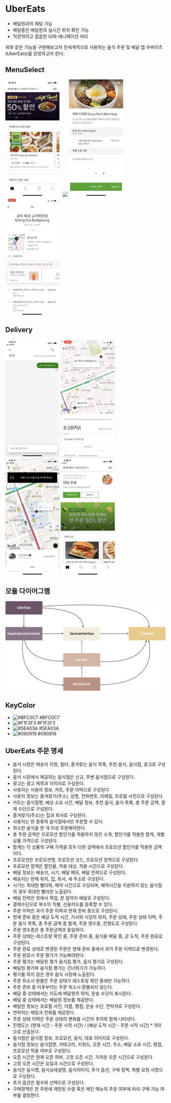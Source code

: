 
# UberEats

* 배달원과의 채팅 기능
* 배달중인 배달원의 실시간 위치 확인 가능
* 직관적이고 깔끔한 UI와 애니메이션 처리

위와 같은 기능을 구현해보고자 전세계적으로 사용하는 음식 주문 및 배달 앱 우버이츠(UberEats)를 모방하고자 한다.

## MenuSelect

<div>
<img src="/images/MainView.png" width="170" style="float: left; margin-right: 10px;"/>
<img src="/images/SelectMenu.png" width="170">
<img src="/images/DetailMenu.png" width="170">
<img src="/images/Cart.jpg" width="170">
</div>

## Delivery

<div>
<img src="/images/ChattingView.png" width="170">
<img src="/images/MapViewBeforeDelivery.jpg" width="170">
<img src="/images/MapViewStartDelivery.png" width="170">
<img src="/images/DeliverySuccess.png" width="170">
</div>

## 모듈 다이어그램

<div>
<img src="/images/UberEats.png"/>
</div>

## KeyColor

* ![#BFC0C7](https://placehold.it/15/BFC0C7/000000?text=+) #BFC0C7
* ![#F1F2F3](https://placehold.it/15/F1F2F3/000000?text=+) #F1F2F3
* ![#5EA03A](https://placehold.it/15/5EA03A/000000?text=+) #5EA03A
* ![#090919](https://placehold.it/15/090919/000000?text=+) #090919


## UberEats 주문 명세 

* 음식 시장은 배송지 지정, 필터, 즐겨찾는 음식 목록, 추천 음식, 음식점, 광고로 구성된다.
* 음식 시장에서 제공하는 음식점은 신규, 주변 음식점으로 구성된다.
* 광고는 광고 제목과 이미지로 구성된다.
* 사용자는 사용자 정보, 카트, 주문 이력으로 구성된다
* 사용자 정보는 즐겨찾기(주소), 성명, 전화번호, 이메일, 프로필 사진으로 구성된다.
* 카트는 음식점명, 예상 소요 시간, 배달 정보, 추천 음식, 음식 목록, 총 주문 금액, 결제 수단으로 구성된다.
* 즐겨찾기(주소)는 집과 회사로 구성된다.
* 사용자는 한 종류의 음식점에서만 주문할 수 있다.
* 최소한 음식을 한 개 이상 주문해야한다.
* 총 주문 금액은 프로모션 할인가를 적용하지 않은 소계, 할인가를 적용한 합계, 개별 상품 가격으로  구성된다.
* 합계는 각 상품의 구매 가격을 모두 더한 금액에서 프로모션 할인가를 적용한 금액이다.
* 프로모션은 프로모션명, 프로모션 코드, 프로모션 정책으로 구성된다.
* 프로모션 정책은 할인율, 적용 대상, 적용 시간으로 구성된다.
* 배달 정보는 배송지, 시기, 배달 메모, 배달 전략으로 구성된다. 
* 배송지는 현재 위치, 집, 회사, 새 주소로 구성된다.
* 시기는 최대한 빨리와, 예약 시간으로 구성되며, 예약시간을 지원하지 않는 음식점의 경우 최대한 빨리만 노출된다.
* 배달 전략은 밖에서 픽업, 문 앞까지 배달로 구성된다.
* 결제수단으로 복수의 직불, 신용카드를 등록할 수 있다.
* 주문 이력은 과거 주문 이력과 현재 준비 중으로 구성된다.
* 현재 준비 중은 예상 도착 시간, 기사와 식당의 위치, 주문 상태, 주문 상태 이력,  주문 음식 목록, 총 주문 금액 중 합계, 주문 영수증, 진행도로 구성된다.
* 주문 영수증은 총 주문금액과 동일하다.
* 주문 상태는 레스토랑 확인 중, 주문 준비 중, 음식을 배달 중, 곧 도착, 주문 완료로 구성된다.
* 주문 완료 상태로 변경된 주문은 현재 준비 중에서 과거 주문 이력으로 변경된다.
* 주문 완료시 주문 평가가 가능해야한다.
* 주문 평가는 배달원 평가 음식점 평가, 음식 평가로 구성된다.
* 배달원 평가와 음식점 평가는 건너뛰기가 가능하다.
* 평가를 하지 않은 경우 음식 시장에 노출된다.
* 주문 취소시 환불은 주문 상태가 레스토랑 확인 중에만 가능하다.
* 주문 준비 중 이후부터는 주문 취소시 환불되지 않는다.
* 배달 중 상태에서는 지도에 배달원의 위치, 운송 수단이 표시된다.
* 배달 중 상태에서는 배달원 정보를 제공한다.
* 배달원 정보는 프로필 사진, 이름, 평점, 운송 수단, 연락처로 구성된다.
* 연락처는 채팅과 전화를 제공한다.
* 주문 상태 이력은 주문 상태의 변화를 시간의 추이와 함께 나타낸다.
* 진행도는 (현재 시간 - 주문 시작 시간) / (예상 도착 시간 - 주문 시작 시간) * 100 으로 산출된다.
* 음식점은 음식점 정보, 프로모션, 음식, 대표 이미지로 구성된다.
* 음식점 정보는 음식점명, 카테고리, 키워드, 오픈 시간, 주소, 배달 소요 시간, 평점, 프로모션 적용 여부로 구성된다.
* 오픈 시간은 현재 오픈 여부, 고정 오픈 시간, 가까운 오픈 시간으로 구성된다.
* 고정 오픈 시간은 요일과 시간으로 구성된다.
* 음식은 음식명, 음식상세설명, 음식이미지, 추가 옵션, 구매 정책, 특별 요청 사항으로 구성된다.
* 추가 옵션은 필수와 선택으로 구성된다.
* 구매정책은 한 주문에 제한된 수량 혹은 메인 메뉴의 주문 여부에 따라 구매 가능 여부를 결정한다.

